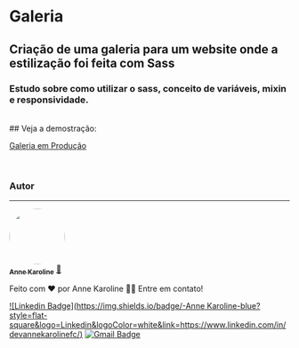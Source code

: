 # Galeria
## Criação de uma galeria para um website onde a estilização foi feita com Sass

### Estudo sobre como utilizar o sass, conceito de variáveis, mixin e responsividade.

 <br />
## Veja a demostração:  

<a href="https://galeria-sass.vercel.app/">Galeria em Produção</a>

 <br />

### Autor
---

<a href="https://github.com/annekarolinefc">
 <img style="border-radius: 50%;" src="https://avatars.githubusercontent.com/u/58259238?v=4" width="100px;" alt=""/>
 <br />
 <sub><b>Anne Karoline</b></sub></a> <a href="https://github.com/annekarolinefc/" title="Anne Karoline">🚀</a>


Feito com ❤️ por Anne Karoline 👋🏽 Entre em contato!

[![Linkedin Badge](https://img.shields.io/badge/-Anne Karoline-blue?style=flat-square&logo=Linkedin&logoColor=white&link=https://www.linkedin.com/in/devannekarolinefc/)](https://www.linkedin.com/in/devannekarolinefc/) 
[![Gmail Badge](https://img.shields.io/badge/-annekarolinefc@gmail.com-c14438?style=flat-square&logo=Gmail&logoColor=white&link=mailto:annekarolinefc@gmail.com)](mailto:annekarolinefc@gmail.com)